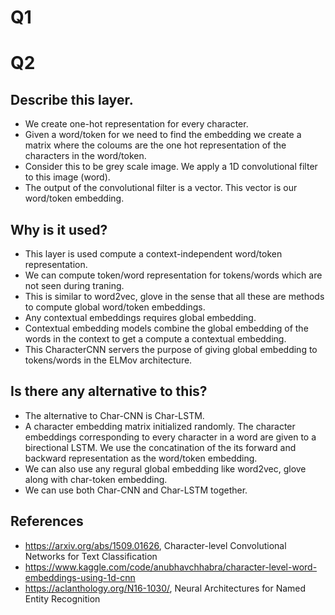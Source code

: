 # Q1





# Q2  
## Describe this layer.
- We create one-hot representation for every character. 
- Given a word/token for we need to find the embedding we create a matrix where the coloums are the one hot representation of the characters in the word/token.
- Consider this to be grey scale image. We apply a 1D convolutional filter to this image (word).
- The output of the convolutional filter is a vector. This vector is our word/token embedding.


## Why is it used? 
- This layer is used compute a context-independent word/token representation.    
- We can compute token/word representation for tokens/words which are not seen during traning.   
- This is similar to word2vec, glove in the sense that all these are methods to compute global word/token embeddings.   
- Any contextual embeddings requires global embedding.  
- Contextual embedding models combine the global embedding of the words in the context to get a compute a contextual embedding. 
- This CharacterCNN servers the purpose of giving global embedding to tokens/words in the ELMov architecture.  

## Is there any alternative to this?
- The alternative to Char-CNN is Char-LSTM.  
- A character embedding matrix initialized randomly. The character embeddings corresponding to every character in a word are given to a birectional LSTM. We use the concatination of the its forward and backward representation as the word/token embedding.  
- We can also use any regural global embedding like word2vec, glove along with char-token embedding.
- We can use both Char-CNN and Char-LSTM together.



## References
- https://arxiv.org/abs/1509.01626, Character-level Convolutional Networks for Text Classification
- https://www.kaggle.com/code/anubhavchhabra/character-level-word-embeddings-using-1d-cnn
- https://aclanthology.org/N16-1030/, Neural Architectures for Named Entity Recognition

